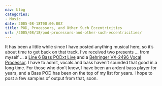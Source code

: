 ```yaml
---
nav: blog
categories:
- Music
date: 2005-08-18T00:00:00Z
title: POD, Processors, and Other Such Eccentricities
url: /2005/08/18/pod-processors-and-other-such-eccentricities/
---
```


It has been a little while since I have posted anything musical here, so it’s about time to get back on that track. I’ve received two presents … from myself … a [Line 6 Bass PODxt Live][1] and a [Behringer VX-2496 Vocal Processor][2]. I have to admit, vocals and bass haven’t sounded that good in a long time. For those who don’t know, I have been an ardent bass player for years, and a Bass POD has been on the top of my list for years. I hope to post a few samples of output from that, soon.

 [1]: http://line6.com/basspodxtlive/
 [2]: www.behringer.com/VX2496/index.cfm?lang=ENG
